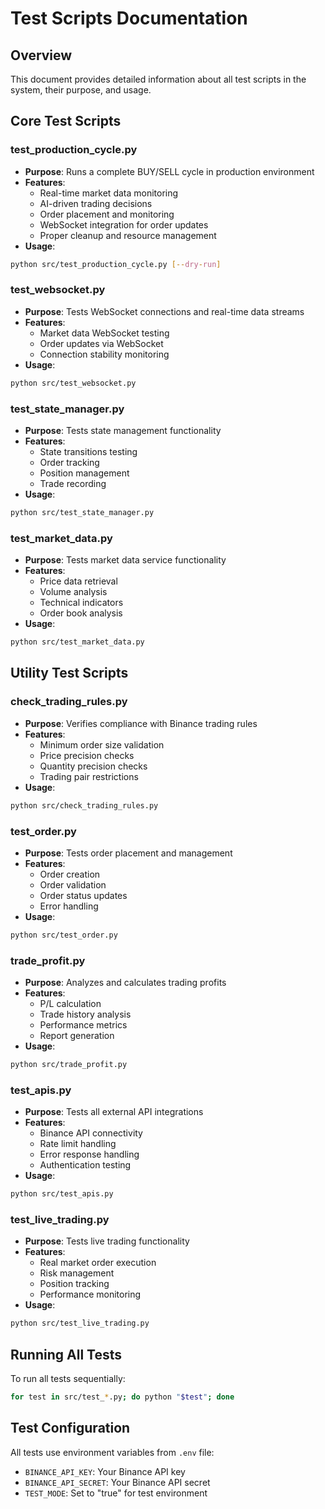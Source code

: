# Test Scripts Documentation

## Overview
This document provides detailed information about all test scripts in the system, their purpose, and usage.

## Core Test Scripts

### test_production_cycle.py
- **Purpose**: Runs a complete BUY/SELL cycle in production environment
- **Features**:
  - Real-time market data monitoring
  - AI-driven trading decisions
  - Order placement and monitoring
  - WebSocket integration for order updates
  - Proper cleanup and resource management
- **Usage**:
```bash
python src/test_production_cycle.py [--dry-run]
```

### test_websocket.py
- **Purpose**: Tests WebSocket connections and real-time data streams
- **Features**:
  - Market data WebSocket testing
  - Order updates via WebSocket
  - Connection stability monitoring
- **Usage**:
```bash
python src/test_websocket.py
```

### test_state_manager.py
- **Purpose**: Tests state management functionality
- **Features**:
  - State transitions testing
  - Order tracking
  - Position management
  - Trade recording
- **Usage**:
```bash
python src/test_state_manager.py
```

### test_market_data.py
- **Purpose**: Tests market data service functionality
- **Features**:
  - Price data retrieval
  - Volume analysis
  - Technical indicators
  - Order book analysis
- **Usage**:
```bash
python src/test_market_data.py
```

## Utility Test Scripts

### check_trading_rules.py
- **Purpose**: Verifies compliance with Binance trading rules
- **Features**:
  - Minimum order size validation
  - Price precision checks
  - Quantity precision checks
  - Trading pair restrictions
- **Usage**:
```bash
python src/check_trading_rules.py
```

### test_order.py
- **Purpose**: Tests order placement and management
- **Features**:
  - Order creation
  - Order validation
  - Order status updates
  - Error handling
- **Usage**:
```bash
python src/test_order.py
```

### trade_profit.py
- **Purpose**: Analyzes and calculates trading profits
- **Features**:
  - P/L calculation
  - Trade history analysis
  - Performance metrics
  - Report generation
- **Usage**:
```bash
python src/trade_profit.py
```

### test_apis.py
- **Purpose**: Tests all external API integrations
- **Features**:
  - Binance API connectivity
  - Rate limit handling
  - Error response handling
  - Authentication testing
- **Usage**:
```bash
python src/test_apis.py
```

### test_live_trading.py
- **Purpose**: Tests live trading functionality
- **Features**:
  - Real market order execution
  - Risk management
  - Position tracking
  - Performance monitoring
- **Usage**:
```bash
python src/test_live_trading.py
```

## Running All Tests
To run all tests sequentially:
```bash
for test in src/test_*.py; do python "$test"; done
```

## Test Configuration
All tests use environment variables from `.env` file:
- `BINANCE_API_KEY`: Your Binance API key
- `BINANCE_API_SECRET`: Your Binance API secret
- `TEST_MODE`: Set to "true" for test environment 
